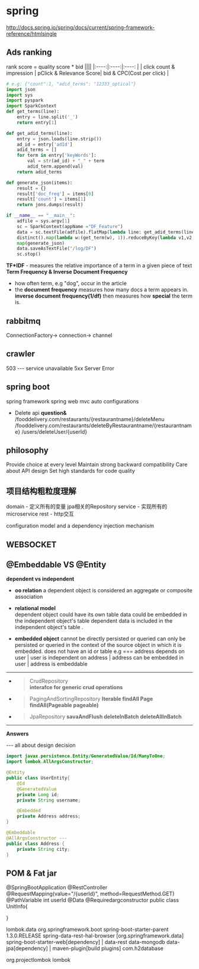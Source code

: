 # spring

<http://docs.spring.io/spring/docs/current/spring-framework-reference/htmlsingle>

## Ads ranking

rank score = quality score * bid
 ||||
 |:----:|:----:|:----: |
| click count & impression |  pClick & Relevance Score| bid & CPC(Cost per click) |

```python
# e.g: {"count":1, "adid_terms": "12333_optical"}
import json 
import sys
import pyspark 
import SparkContext 
def get_terms(line):
    entry = line.split('_')
    return entry[1]

def get_adid_terms(line):
    entry = json.loads(line.strip())
    ad_id = entry['adId']
    adid_terms = []
    for term in entry['keyWords']:
        val = str(ad_id) + "_" + term
        adid_term.append(val)
    return adid_terms

def generate_json(items):
    result = {}
    result['doc_freq'] = items[0]
    result['count'] = items[1]
    return jons.dumps(result)

if __name__ == "__main__":
    adfile = sys.argv[1]
    sc = SparkContext(appName ="DF_Feature")
    data = sc.textFile(adfile).flatMap(lambda line: get_adid_terms(line)).
    distinct().map(lambda w:(get_term(w), 1)).reduceByKey(lambda v1,v2: v1+v2).
    map(generate_json)
    data.saveAsTextFile("/log/DF")
    sc.stop()
```

**TF*IDF** - measures the relative importance of a term in a given piece of text
**Term Frequency & Inverse Document Frequency**

- how often term, e.g "dog", occur in the article
- the **document frequency** measures how many docs a term appears in. **inverse document frequency(1/df)**
then measures how **special** the term is.

## rabbitmq

ConnectionFactory-> connection-> channel

## crawler

503 --- service unavailable  5xx Server Error

## spring boot

spring framework
spring web mvc
auto configurations

- Delete api **question&**
/fooddelivery.com/restaurants/{restaurantname}/deleteMenu
/fooddelivery.com/restaurants/deleteByRestaurantname/{restaurantname}
/users/deleteUser/{userId}

## philosophy

Provide choice at every level
Maintain strong backward compatibility
Care about API design
Set high standards for code quality

## 项目结构粗粒度理解

domain - 定义所有的变量 jpa相关的Repository
service - 实现所有的microservice
rest - http交互

configuration model and a dependency injection mechanism

## WEBSOCKET

## @Embeddable VS @Entity

**dependent vs independent**

- **oo relation**
a dependent object is considered an aggregate or composite association

- **relational model**  
dependent object could have its own table
data could be embedded in the independent object's table
dependent data is included in the independent object's table .

- **embedded object**
cannot be directly persisted or queried can only be persisted
or queried in the context of the source object in which it is
embedded.
does not have  an id or table
e.g === address depends on user | user is independent on address
| address can be embedded in user | address is embeddable

---------------------------------------------------------------

- > CrudRepository  
**interafce for generic crud operations**

- > PagingAndSortingRepository
**Iterable<T> findAll Page<T> findAll(Pageable pageable)**

- > JpaRepository
**savaAndFlush deleteInBatch deleteAllInBatch**

---------------------------------------------------------------

**Answers**

--- all about design decision

```java
import javax.persistence.Entity/GeneratedValue/Id/ManyToOne;
import lombok.AllArgsConstructor;

@Entity
public class UserEntity{
    @Id
    @GeneratedValue
    private Long id;
    private String username;

    @Embedded
    private Address address;
}

@Embeddable
@AllArgsConstructor ---
public class Address {
    private String city;
}
```

## POM & **Fat jar**

@SpringBootApplication
@RestController
@RequestMapping(value="/{userId}", method=RequestMethod.GET)
@PathVariable int userId
@Data
@Requiredargconstructor
public class UnitInfo{

}

lombok.data
<parent>
<groupId>org.springframework.boot</groupId>
<artifactId>spring-boot-starter-parent<artifactId>
<version>1.3.0.RELEASE</version>
</parent>
spring-data-rest-hal-browser [org.springframework.data]
spring-boot-starter-web[dependency] | data-rest data-mongodb  data-jpa[dependency] | maven-plugin[build plugins]
com.h2database

<groupId>org.projectlombok</groupId>
<artifactId>lombok</artifactId>
